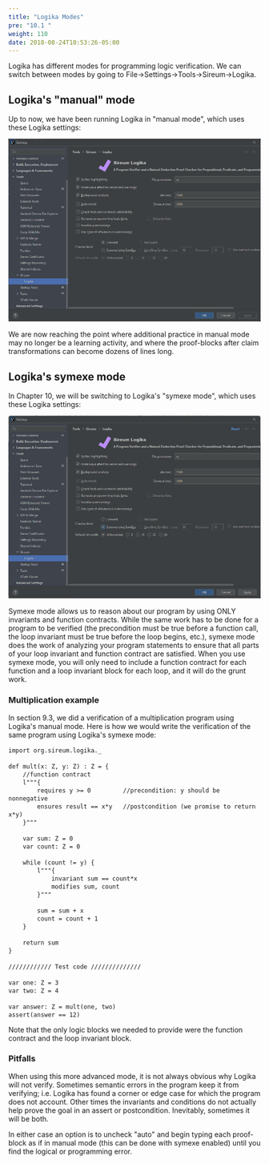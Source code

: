 ```yaml
---
title: "Logika Modes"
pre: "10.1 "
weight: 110
date: 2018-08-24T10:53:26-05:00
---
```


Logika has different modes for programming logic verification. We can switch between modes by going to File->Settings->Tools->Sireum->Logika.

## Logika's "manual" mode

Up to now, we have been running Logika in "manual mode", which uses these Logika settings:

![manual mode](/images/sireumManual.png)

We are now reaching the point where additional practice in manual mode may no longer be a learning activity, and where the proof-blocks after claim transformations can become dozens of lines long.

## Logika's symexe mode

In Chapter 10, we will be switching to Logika's "symexe mode", which uses these Logika settings:

![symexe mode](/images/sireumSymexe.png)

Symexe mode allows us to reason about our program by using ONLY invariants and function contracts. While the same work has to be done for a program to be verified (the precondition must be true before a function call, the loop invariant must be true before the loop begins, etc.), symexe mode does the work of analyzing your program statements to ensure that all parts of your loop invariant and function contract are satisfied. When you use symexe mode, you will only need to include a function contract for each function and a loop invariant block for each loop, and it will do the grunt work.

### Multiplication example

In section 9.3, we did a verification of a multiplication program using Logika's manual mode. Here is how we would write the verification of the same program using Logika's symexe mode:

```text
import org.sireum.logika._

def mult(x: Z, y: Z) : Z = {
    //function contract
    l"""{
        requires y >= 0         //precondition: y should be nonnegative
        ensures result == x*y   //postcondition (we promise to return x*y)
    }"""

    var sum: Z = 0
    var count: Z = 0

    while (count != y) {
        l"""{
            invariant sum == count*x
            modifies sum, count
        }"""

        sum = sum + x
        count = count + 1
    }

    return sum
}

//////////// Test code //////////////

var one: Z = 3
var two: Z = 4

var answer: Z = mult(one, two)
assert(answer == 12)
```

Note that the only logic blocks we needed to provide were the function contract and the loop invariant block.

### Pitfalls

When using this more advanced mode, it is not always obvious why Logika will not verify. Sometimes semantic errors in the program keep it from verifying; i.e. Logika has found a corner or edge case for which the program does not account. Other times the invariants and conditions do not actually help prove the goal in an assert or postcondition. Inevitably, sometimes it will be both.

In either case an option is to uncheck "auto" and begin typing each proof-block as if in manual mode (this can be done with symexe enabled) until you find the logical or programming error.